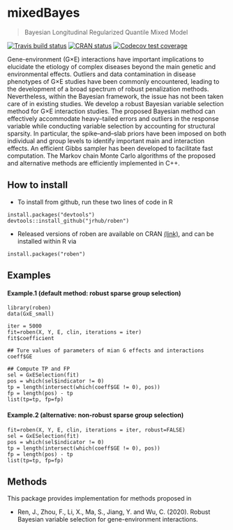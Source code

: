 <!-- README.md is generated from README.Rmd. Please edit that file -->

# mixedBayes

> Bayesian Longitudinal Regularized Quantile Mixed Model

<!-- badges: start -->

<!-- [![CRAN](https://www.r-pkg.org/badges/version/mixedBayes)](https://cran.r-project.org/package=mixedBayes) -->

<!-- [![CRAN RStudio mirror downloads](http://cranlogs.r-pkg.org/badges/mixedBayes)](http://www.r-pkg.org/pkg/mixedBayes) -->

[![Travis build
status](https://travis-ci.org/kunfa/mixedBayes.svg?branch=master)](https://travis-ci.org/kunfa/mixedBayes)
[![CRAN
status](https://www.r-pkg.org/badges/version/mixedBayes)](https://CRAN.R-project.org/package=mixedBayes)
[![Codecov test
coverage](https://codecov.io/gh/kunfa/mixedBayes/branch/master/graph/badge.svg)](https://codecov.io/gh/kunfa/mixedBayes?branch=master)
<!-- badges: end -->

Gene-environment (G×E) interactions have important implications to
elucidate the etiology of complex diseases beyond the main genetic and
environmental effects. Outliers and data contamination in disease
phenotypes of G×E studies have been commonly encountered, leading to the
development of a broad spectrum of robust penalization methods.
Nevertheless, within the Bayesian framework, the issue has not been
taken care of in existing studies. We develop a robust Bayesian variable
selection method for G×E interaction studies. The proposed Bayesian
method can effectively accommodate heavy–tailed errors and outliers in
the response variable while conducting variable selection by accounting
for structural sparsity. In particular, the spike–and–slab priors have
been imposed on both individual and group levels to identify important
main and interaction effects. An efficient Gibbs sampler has been
developed to facilitate fast computation. The Markov chain Monte Carlo
algorithms of the proposed and alternative methods are efficiently
implemented in C++.

## How to install

  - To install from github, run these two lines of code in R

<!-- end list -->

    install.packages("devtools")
    devtools::install_github("jrhub/roben")

  - Released versions of roben are available on CRAN
    [(link)](https://cran.r-project.org/package=roben), and can be
    installed within R via

<!-- end list -->

    install.packages("roben")

## Examples

#### Example.1 (default method: robust sparse group selection)

    library(roben)
    data(GxE_small)
    
    iter = 5000
    fit=roben(X, Y, E, clin, iterations = iter)
    fit$coefficient
    
    ## Ture values of parameters of mian G effects and interactions
    coeff$GE
    
    ## Compute TP and FP
    sel = GxESelection(fit)
    pos = which(sel$indicator != 0)
    tp = length(intersect(which(coeff$GE != 0), pos))
    fp = length(pos) - tp
    list(tp=tp, fp=fp)

#### Example.2 (alternative: non-robust sparse group selection)

    fit=roben(X, Y, E, clin, iterations = iter, robust=FALSE)
    sel = GxESelection(fit)
    pos = which(sel$indicator != 0)
    tp = length(intersect(which(coeff$GE != 0), pos))
    fp = length(pos) - tp
    list(tp=tp, fp=fp)

<!-- #### Example.3 (non-sparse) -->

<!-- ``` -->

<!-- data(gExp.L) -->

<!-- test = sample((1:nrow(X2)), floor(nrow(X2)/5)) -->

<!-- spbayes=BVCfit(X2[-test,], Y2[-test,], Z2[-test,], E2[-test,], clin2[-test,], structural=TRUE, sparse=FALSE) -->

<!-- spbayes -->

<!-- selected = BVSelection(spbayes) -->

<!-- selected -->

<!-- pred = predict(spbayes, X2[test,], Z2[test,], E2[test,], clin2[test,], Y2[test,]) -->

<!-- pred$pmse -->

<!-- # c(pred$y.pred) -->

<!-- ``` -->

## Methods

This package provides implementation for methods proposed in

  - Ren, J., Zhou, F., Li, X., Ma, S., Jiang, Y. and Wu, C. (2020).
    Robust Bayesian variable selection for gene-environment
    interactions.
